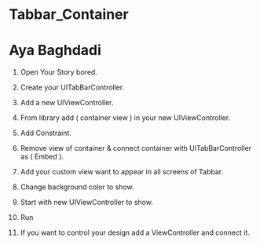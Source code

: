 # Tabbar_Container
# Aya Baghdadi

1. Open Your Story bored.

2. Create your UITabBarController.

3. Add a new UIViewController.

4. From library add ( container view ) in your new UIViewController.

5. Add Constraint.

6. Remove view of container & connect container with UITabBarController as ( Embed ).

7. Add your custom view want to appear in all screens of Tabbar.

8. Change background color to show.

9.  Start with new UIViewController to show.

10. Run

11.  If you want to control your design add a ViewController and connect it.
